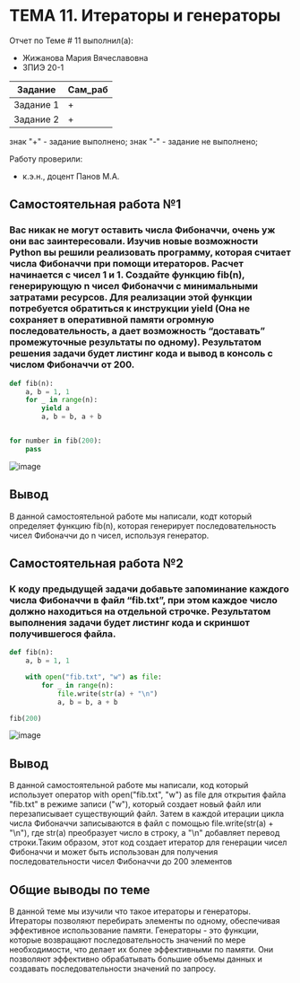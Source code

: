 # ТЕМА 11. Итераторы и генераторы
Отчет по Теме # 11 выполнил(а):
- Жижанова Мария Вячеславовна
- ЗПИЭ 20-1

| Задание | Сам_раб |
| ------ |  ------ |
| Задание 1 | + | - |
| Задание 2 | + | - |



знак "+" - задание выполнено; знак "-" - задание не выполнено;

Работу проверили:
- к.э.н., доцент Панов М.А.

## Самостоятельная работа №1

### Вас никак не могут оставить числа Фибоначчи, очень уж они вас заинтересовали. Изучив новые возможности Python вы решили реализовать программу, которая считает числа Фибоначчи при помощи итераторов. Расчет начинается с чисел 1 и 1. Создайте функцию fib(n), генерирующую n чисел Фибоначчи с минимальными затратами ресурсов. Для реализации этой функции потребуется обратиться к инструкции yield (Она не сохраняет в оперативной памяти огромную последовательность, а дает возможность “доставать” промежуточные результаты по одному). Результатом решения задачи будет листинг кода и вывод в консоль с числом Фибоначчи от 200.

```python
def fib(n):
    a, b = 1, 1
    for _ in range(n):
        yield a
        a, b = b, a + b


for number in fib(200):
    pass
```
![image](https://github.com/MariaZhizhanova/lab/assets/145640698/eb2f6239-f20d-402f-a8ac-389f197232fb)


## Вывод
В данной самостоятельной работе мы написали, кодт который определяет функцию fib(n), которая генерирует последовательность чисел Фибоначчи до n чисел, используя генератор.


## Самостоятельная работа №2

### К коду предыдущей задачи добавьте запоминание каждого числа Фибоначчи в файл “fib.txt”, при этом каждое число должно находиться на отдельной строчке. Результатом выполнения задачи будет листинг кода и скриншот получившегося файла.

```python
def fib(n):
    a, b = 1, 1

    with open("fib.txt", "w") as file:
        for _ in range(n):
            file.write(str(a) + "\n")
            a, b = b, a + b

fib(200)
```
![image](https://github.com/MariaZhizhanova/lab/assets/145640698/01f5609c-c4f0-4415-9674-615ec5321e8a)

## Вывод
В данной самостоятельной работе мы написали, код который использует оператор with open("fib.txt", "w") as file для открытия файла "fib.txt" в режиме записи ("w"), который создает новый файл или перезаписывает существующий файл. Затем в каждой итерации цикла числа Фибоначчи записываются в файл с помощью file.write(str(a) + "\n"), где str(a) преобразует число в строку, а "\n" добавляет перевод строки.Таким образом, этот код создает итератор для генерации чисел Фибоначчи и может быть использован для получения последовательности чисел Фибоначчи  до 200 элементов


## Общие выводы по теме
В данной теме мы изучили что такое итераторы и генераторы. Итераторы позволяют перебирать элементы по одному, обеспечивая эффективное использование памяти. Генераторы - это функции, которые возвращают последовательность значений по мере необходимости, что делает их более эффективными по памяти. Они позволяют эффективно обрабатывать большие объемы данных и создавать последовательности значений по запросу.
